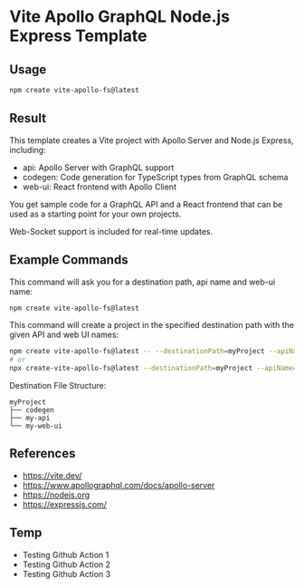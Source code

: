 # Vite Apollo GraphQL Node.js Express Template

## Usage

```sh
npm create vite-apollo-fs@latest
```

## Result

This template creates a Vite project with Apollo Server and Node.js Express, including:

- api: Apollo Server with GraphQL support
- codegen: Code generation for TypeScript types from GraphQL schema
- web-ui: React frontend with Apollo Client

You get sample code for a GraphQL API and a React frontend that can be used as a starting point for your own projects.

Web-Socket support is included for real-time updates.

## Example Commands

This command will ask you for a destination path, api name and web-ui name:

```sh
npm create vite-apollo-fs@latest
```

This command will create a project in the specified destination path with the given API and web UI names:

```sh
npm create vite-apollo-fs@latest -- --destinationPath=myProject --apiName=my-api --webUiName=my-web-ui
# or
npx create-vite-apollo-fs@latest --destinationPath=myProject --apiName=my-api --webUiName=my-web-ui
```

Destination File Structure:

```
myProject
├── codegen
├── my-api
└── my-web-ui
```

## References

- https://vite.dev/
- https://www.apollographql.com/docs/apollo-server
- https://nodejs.org
- https://expressjs.com/

## Temp

- Testing Github Action 1
- Testing Github Action 2
- Testing Github Action 3
